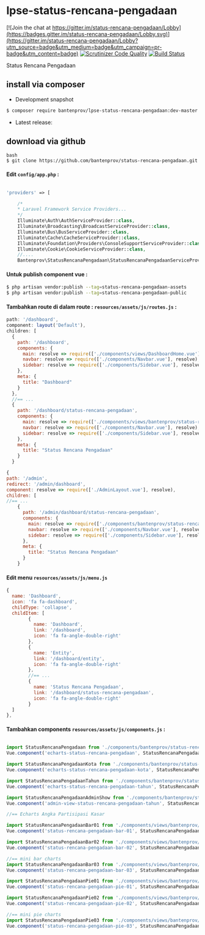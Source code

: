 # lpse-status-rencana-pengadaan

[![Join the chat at https://gitter.im/status-rencana-pengadaan/Lobby](https://badges.gitter.im/status-rencana-pengadaan/Lobby.svg)](https://gitter.im/status-rencana-pengadaan/Lobby?utm_source=badge&utm_medium=badge&utm_campaign=pr-badge&utm_content=badge)
[![Scrutinizer Code Quality](https://scrutinizer-ci.com/g/bantenprov/status-rencana-pengadaan/badges/quality-score.png?b=master)](https://scrutinizer-ci.com/g/bantenprov/status-rencana-pengadaan/?branch=master)
[![Build Status](https://scrutinizer-ci.com/g/bantenprov/status-rencana-pengadaan/badges/build.png?b=master)](https://scrutinizer-ci.com/g/bantenprov/status-rencana-pengadaan/build-status/master)

Status Rencana Pengadaan

## install via composer

- Development snapshot
```bash
$ composer require bantenprov/lpse-status-rencana-pengadaan:dev-master
```
- Latest release:

## download via github
~~~
bash
$ git clone https://github.com/bantenprov/status-rencana-pengadaan.git
~~~


#### Edit `config/app.php` :
```php

'providers' => [

    /*
    * Laravel Framework Service Providers...
    */
    Illuminate\Auth\AuthServiceProvider::class,
    Illuminate\Broadcasting\BroadcastServiceProvider::class,
    Illuminate\Bus\BusServiceProvider::class,
    Illuminate\Cache\CacheServiceProvider::class,
    Illuminate\Foundation\Providers\ConsoleSupportServiceProvider::class,
    Illuminate\Cookie\CookieServiceProvider::class,
    //....
    Bantenprov\StatusRencanaPengadaan\StatusRencanaPengadaanServiceProvider::class,

```

#### Untuk publish component vue :

```bash
$ php artisan vendor:publish --tag=status-rencana-pengadaan-assets
$ php artisan vendor:publish --tag=status-rencana-pengadaan-public
```
#### Tambahkan route di dalam route : `resources/assets/js/routes.js` :

```javascript
path: '/dashboard',
component: layout('Default'),
children: [
  {
    path: '/dashboard',
    components: {
      main: resolve => require(['./components/views/DashboardHome.vue'], resolve),
      navbar: resolve => require(['./components/Navbar.vue'], resolve),
      sidebar: resolve => require(['./components/Sidebar.vue'], resolve)
    },
    meta: {
      title: "Dashboard"
    }
  },
  //== ...
  {
    path: '/dashboard/status-rencana-pengadaan',
    components: {
      main: resolve => require(['./components/views/bantenprov/status-rencana-pengadaan/DashboardStatusRencanaPengadaan.vue'], resolve),
      navbar: resolve => require(['./components/Navbar.vue'], resolve),
      sidebar: resolve => require(['./components/Sidebar.vue'], resolve)
    },
    meta: {
      title: "Status Rencana Pengadaan"
    }
  }
```

```javascript
{
path: '/admin',
redirect: '/admin/dashboard',
component: resolve => require(['./AdminLayout.vue'], resolve),
children: [
//== ...
    {
      path: '/admin/dashboard/status-rencana-pengadaan',
      components: {
        main: resolve => require(['./components/bantenprov/status-rencana-pengadaan/StatusRencanaPengadaanAdmin.show.vue'], resolve),
        navbar: resolve => require(['./components/Navbar.vue'], resolve),
        sidebar: resolve => require(['./components/Sidebar.vue'], resolve)
      },
      meta: {
        title: "Status Rencana Pengadaan"
      }
    }

```
#### Edit menu `resources/assets/js/menu.js`

```javascript
{
  name: 'Dashboard',
  icon: 'fa fa-dashboard',
  childType: 'collapse',
  childItem: [
        {
          name: 'Dashboard',
          link: '/dashboard',
          icon: 'fa fa-angle-double-right'
        },
        {
          name: 'Entity',
          link: '/dashboard/entity',
          icon: 'fa fa-angle-double-right'
        },
        //== ...
        {
          name: 'Status Rencana Pengadaan',
          link: '/dashboard/status-rencana-pengadaan',
          icon: 'fa fa-angle-double-right'
        }
  ]
},

```

#### Tambahkan components `resources/assets/js/components.js` :

```javascript

import StatusRencanaPengadaan from './components/bantenprov/status-rencana-pengadaan/StatusRencanaPengadaan.chart.vue';
Vue.component('echarts-status-rencana-pengadaan', StatusRencanaPengadaan);

import StatusRencanaPengadaanKota from './components/bantenprov/status-rencana-pengadaan/StatusRencanaPengadaanKota.chart.vue';
Vue.component('echarts-status-rencana-pengadaan-kota', StatusRencanaPengadaanKota);

import StatusRencanaPengadaanTahun from './components/bantenprov/status-rencana-pengadaan/StatusRencanaPengadaanTahun.chart.vue';
Vue.component('echarts-status-rencana-pengadaan-tahun', StatusRencanaPengadaanTahun);

import StatusRencanaPengadaanAdminShow from './components/bantenprov/status-rencana-pengadaan/StatusRencanaPengadaanAdmin.show.vue';
Vue.component('admin-view-status-rencana-pengadaan-tahun', StatusRencanaPengadaanAdminShow);

//== Echarts Angka Partisipasi Kasar

import StatusRencanaPengadaanBar01 from './components/views/bantenprov/status-rencana-pengadaan/StatusRencanaPengadaanBar01.vue';
Vue.component('status-rencana-pengadaan-bar-01', StatusRencanaPengadaanBar01);

import StatusRencanaPengadaanBar02 from './components/views/bantenprov/status-rencana-pengadaan/StatusRencanaPengadaanBar02.vue';
Vue.component('status-rencana-pengadaan-bar-02', StatusRencanaPengadaanBar02);

//== mini bar charts
import StatusRencanaPengadaanBar03 from './components/views/bantenprov/status-rencana-pengadaan/StatusRencanaPengadaanBar03.vue';
Vue.component('status-rencana-pengadaan-bar-03', StatusRencanaPengadaanBar03);

import StatusRencanaPengadaanPie01 from './components/views/bantenprov/status-rencana-pengadaan/StatusRencanaPengadaanPie01.vue';
Vue.component('status-rencana-pengadaan-pie-01', StatusRencanaPengadaanPie01);

import StatusRencanaPengadaanPie02 from './components/views/bantenprov/status-rencana-pengadaan/StatusRencanaPengadaanPie02.vue';
Vue.component('status-rencana-pengadaan-pie-02', StatusRencanaPengadaanPie02);

//== mini pie charts
import StatusRencanaPengadaanPie03 from './components/views/bantenprov/status-rencana-pengadaan/StatusRencanaPengadaanPie03.vue';
Vue.component('status-rencana-pengadaan-pie-03', StatusRencanaPengadaanPie03);
```